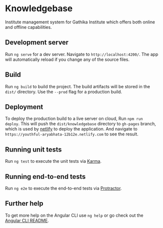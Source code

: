 # Knowledgebase

Institute management system for Gathika Institute which offers both online and offline capabilities.

## Development server

Run `ng serve` for a dev server. Navigate to `http://localhost:4200/`. The app will automatically reload if you change any of the source files.

## Build

Run `ng build` to build the project. The build artifacts will be stored in the `dist/` directory. Use the `--prod` flag for a production build.

## Deployment

To deploy the production build to a live server on cloud, Run `npm run deploy`. This will push the `dist/knowledgebase` directory to `gh-pages` branch, which is used by [netlify](https://www.netlify.com) to deploy the application. And navigate to `https://youthful-aryabhata-12b12e.netlify.com` to see the result.

## Running unit tests

Run `ng test` to execute the unit tests via [Karma](https://karma-runner.github.io).

## Running end-to-end tests

Run `ng e2e` to execute the end-to-end tests via [Protractor](http://www.protractortest.org/).

## Further help

To get more help on the Angular CLI use `ng help` or go check out the [Angular CLI README](https://github.com/angular/angular-cli/blob/master/README.md).
